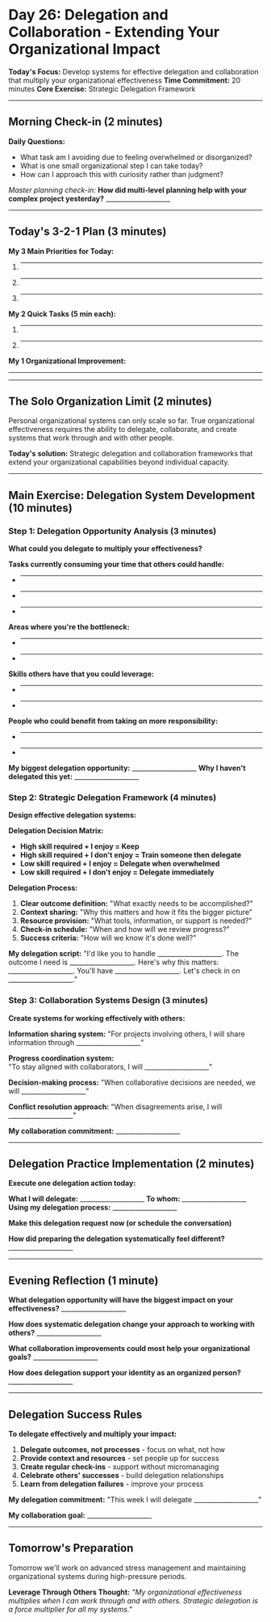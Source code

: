 # Day 26: Delegation and Collaboration - Extending Your Organizational Impact

**Today's Focus:** Develop systems for effective delegation and collaboration that multiply your organizational effectiveness
**Time Commitment:** 20 minutes
**Core Exercise:** Strategic Delegation Framework

---

## Morning Check-in (2 minutes)

**Daily Questions:**
- What task am I avoiding due to feeling overwhelmed or disorganized?
- What is one small organizational step I can take today?
- How can I approach this with curiosity rather than judgment?

*Master planning check-in:*
**How did multi-level planning help with your complex project yesterday?** ____________________

---

## Today's 3-2-1 Plan (3 minutes)

**My 3 Main Priorities for Today:**
1. ____________________
2. ____________________
3. ____________________

**My 2 Quick Tasks (5 min each):**
1. ____________________
2. ____________________

**My 1 Organizational Improvement:**
____________________

---

## The Solo Organization Limit (2 minutes)

Personal organizational systems can only scale so far. True organizational effectiveness requires the ability to delegate, collaborate, and create systems that work through and with other people.

**Today's solution:** Strategic delegation and collaboration frameworks that extend your organizational capabilities beyond individual capacity.

---

## Main Exercise: Delegation System Development (10 minutes)

### Step 1: Delegation Opportunity Analysis (3 minutes)

**What could you delegate to multiply your effectiveness?**

**Tasks currently consuming your time that others could handle:**
- ____________________
- ____________________
- ____________________

**Areas where you're the bottleneck:**
- ____________________
- ____________________

**Skills others have that you could leverage:**
- ____________________
- ____________________

**People who could benefit from taking on more responsibility:**
- ____________________
- ____________________

**My biggest delegation opportunity:** ____________________
**Why I haven't delegated this yet:** ____________________

### Step 2: Strategic Delegation Framework (4 minutes)

**Design effective delegation systems:**

**Delegation Decision Matrix:**
- **High skill required + I enjoy = Keep**
- **High skill required + I don't enjoy = Train someone then delegate**  
- **Low skill required + I enjoy = Delegate when overwhelmed**
- **Low skill required + I don't enjoy = Delegate immediately**

**Delegation Process:**
1. **Clear outcome definition:** "What exactly needs to be accomplished?"
2. **Context sharing:** "Why this matters and how it fits the bigger picture"
3. **Resource provision:** "What tools, information, or support is needed?"
4. **Check-in schedule:** "When and how will we review progress?"
5. **Success criteria:** "How will we know it's done well?"

**My delegation script:**
"I'd like you to handle ____________________. The outcome I need is ____________________. Here's why this matters: ____________________. You'll have ____________________. Let's check in on ____________________."

### Step 3: Collaboration Systems Design (3 minutes)

**Create systems for working effectively with others:**

**Information sharing system:**
"For projects involving others, I will share information through ____________________"

**Progress coordination system:**  
"To stay aligned with collaborators, I will ____________________"

**Decision-making process:**
"When collaborative decisions are needed, we will ____________________"

**Conflict resolution approach:**
"When disagreements arise, I will ____________________"

**My collaboration commitment:** ____________________

---

## Delegation Practice Implementation (2 minutes)

**Execute one delegation action today:**

**What I will delegate:** ____________________
**To whom:** ____________________
**Using my delegation process:** ____________________

**Make this delegation request now (or schedule the conversation)**

**How did preparing the delegation systematically feel different?** ____________________

---

## Evening Reflection (1 minute)

**What delegation opportunity will have the biggest impact on your effectiveness?** ____________________

**How does systematic delegation change your approach to working with others?** ____________________

**What collaboration improvements could most help your organizational goals?** ____________________

**How does delegation support your identity as an organized person?** ____________________

---

## Delegation Success Rules

**To delegate effectively and multiply your impact:**

1. **Delegate outcomes, not processes** - focus on what, not how
2. **Provide context and resources** - set people up for success
3. **Create regular check-ins** - support without micromanaging  
4. **Celebrate others' successes** - build delegation relationships
5. **Learn from delegation failures** - improve your process

**My delegation commitment:** "This week I will delegate ____________________"

**My collaboration goal:** ____________________

---

## Tomorrow's Preparation
Tomorrow we'll work on advanced stress management and maintaining organizational systems during high-pressure periods.

**Leverage Through Others Thought:**
*"My organizational effectiveness multiplies when I can work through and with others. Strategic delegation is a force multiplier for all my systems."*